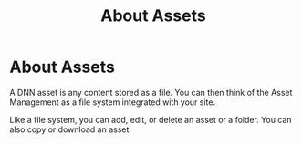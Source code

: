 ﻿---
uid: about-assets
locale: en
title: About Assets
dnneditions: DNN Platform,Evoq Content,Evoq Engage
dnnversion: 09.02.00
---

# About Assets

A DNN asset is any content stored as a file. You can then think of the Asset Management as a file system integrated with your site.

Like a file system, you can add, edit, or delete an asset or a folder. You can also copy or download an asset.
